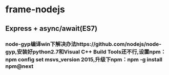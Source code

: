 # frame-nodejs
## Express + async/await(ES7)
### node-gyp编译win下解决办法https://github.com/nodejs/node-gyp,安装好python2.7和Visual C++ Build Tools还不行,设置npm：npm config set msvs_version 2015,升级下npm：npm -g install npm@next